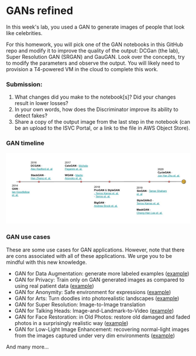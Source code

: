# GANs refined
In this week's lab, you used a GAN to generate images of people that look like celebrities.

For this homework, you will pick one of the GAN notebooks in this GitHub repo and modify it to improve the quality of the output: DCGan (the lab), Super Resolution GAN (SRGAN) and GauGAN. Look over the concepts, try to modify the parameters and observe the output. You will likely need to provision a T4-powered VM in the cloud to complete this work.

### Submission:
1. What changes did you make to the notebook[s]? Did your changes result in lower losses?
2. In your own words, how does the Discriminator improve its ability to detect fakes?
3. Share a copy of the output image from the last step in the notebook (can be an upload to the ISVC Portal, or a link to the file in AWS Object Store).

### GAN timeline
![](GAN_timeline.JPG)

### GAN use cases

These are some use cases for GAN applications. However, note that there are cons associated with all of these applications. We urge you to be mindful with this new knowledge.

- GAN for Data Augmentation: generate more labeled examples ([example](https://www.nature.com/articles/s41598-019-52737-x))
- GAN for Privacy: Train only on GAN generated images as compared to using real patient data ([example](https://www.ahajournals.org/doi/full/10.1161/CIRCOUTCOMES.118.005122))
- GAN for Anonymity: Safe environment for expressions ([example](https://github.com/hukkelas/DeepPrivacy))
- GAN for Arts: Turn doodles into photorealistic landscapes ([example](https://github.com/NVlabs/SPADE))
- GAN for Super Resolution: Image-to-Image translation 
- GAN for Talking Heads: Image-and-Landmark-to-Video ([example](https://github.com/vincent-thevenin/Realistic-Neural-Talking-Head-Models))
- GAN for Face Restoration: in Old Photos: restore old damaged and faded photos in a surprisingly realistic way ([example](https://github.com/TencentARC/GFPGAN))
- GAN for Low-Light Image Enhancement: recovering normal-light images from the images captured under very dim environments ([example](https://www.sciencedirect.com/science/article/abs/pii/S0950705121011151))

And many more...
